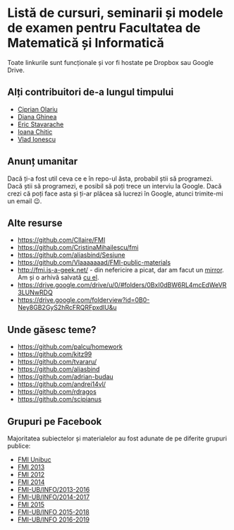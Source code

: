 # Listă de cursuri, seminarii și modele de examen pentru Facultatea de Matematică și Informatică

Toate linkurile sunt funcționale și vor fi hostate pe Dropbox sau Google Drive.

## Alți contribuitori de-a lungul timpului

* [Ciprian Olariu](https://github.com/scipianus)
* [Diana Ghinea](https://github.com/dianamin)
* [Eric Stavarache](https://github.com/ericpts)
* [Ioana Chitic](https://github.com/kitty1592)
* [Vlad Ionescu](https://github.com/Vlaaaaaaad)

## Anunț umanitar

Dacă ți-a fost util ceva ce e în repo-ul ăsta, probabil știi să programezi. Dacă știi să programezi, e posibil să poți trece un interviu la Google. Dacă crezi că poți face asta și ți-ar plăcea să lucrezi în Google, atunci trimite-mi un email 😉.

## Alte resurse

* https://github.com/Cllaire/FMI
* https://github.com/CristinaMihailescu/fmi
* https://github.com/aliasbind/Sesiune
* https://github.com/Vlaaaaaaad/FMI-public-materials
* http://fmi.is-a-geek.net/ - din nefericire a picat, dar am facut un [mirror](http://fmi.is-a-geek.palcu.ro/). Am și o arhivă salvată [cu el](https://www.dropbox.com/s/8ncr98owj69b8aj/fmi-is-a-geek.zip?dl=0).
* https://drive.google.com/drive/u/0/#folders/0BxI0dBW6RL4mcEdWeVR3LUNwRDQ
* https://drive.google.com/folderview?id=0B0-Ney8GB2GyS2hRcFRQRFpxdlU&u

## Unde găsesc teme?

* https://github.com/palcu/homework
* https://github.com/kitz99
* https://github.com/tvararu/
* https://github.com/aliasbind
* https://github.com/adrian-budau
* https://github.com/andrei14vl/
* https://github.com/rdragos
* https://github.com/scipianus

## Grupuri pe Facebook

Majoritatea subiectelor și materialelor au fost adunate de pe diferite grupuri publice:

* [FMI Unibuc](https://www.facebook.com/groups/126743390712654/)
* [FMI 2013](https://www.facebook.com/groups/fmi2013.ub/)
* [FMI 2012](https://www.facebook.com/groups/fmi2012/)
* [FMI 2014](https://www.facebook.com/groups/FMI2014/)
* [FMI-UB/INFO/2013-2016](https://www.facebook.com/groups/fmi.ub.info/)
* [FMI-UB/INFO/2014-2017](https://www.facebook.com/groups/310345475799027)
* [FMI 2015](https://www.facebook.com/groups/fmi.ub.2015/)
* [FMI-UB/INFO 2015-2018](https://www.facebook.com/groups/1662350980651951/)
* [FMI-UB/INFO 2016-2019](https://www.facebook.com/groups/1744503535826904/?ref=br_rs)
